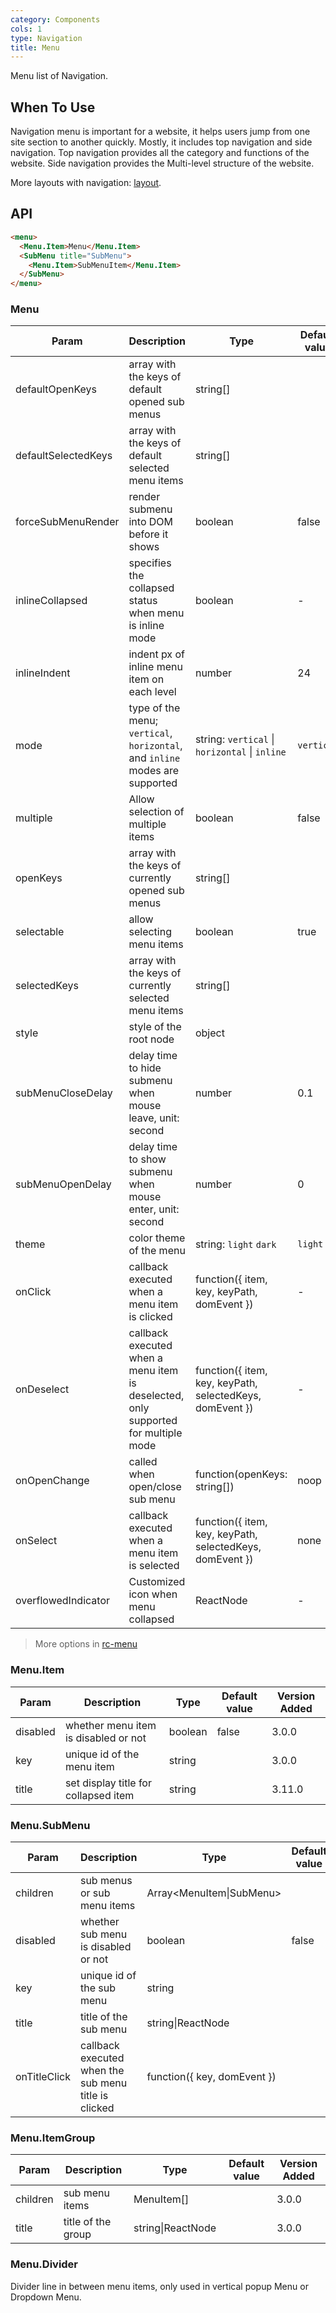 ```yaml
---
category: Components
cols: 1
type: Navigation
title: Menu
---
```


Menu list of Navigation.

## When To Use

Navigation menu is important for a website, it helps users jump from one site section to another quickly. Mostly, it includes top navigation and side navigation. Top navigation provides all the category and functions of the website. Side navigation provides the Multi-level structure of the website.

More layouts with navigation: [layout](/components/layout).

## API

```html
<menu>
  <Menu.Item>Menu</Menu.Item>
  <SubMenu title="SubMenu">
    <Menu.Item>SubMenuItem</Menu.Item>
  </SubMenu>
</menu>
```

### Menu

| Param | Description | Type | Default value | Version Added |
| --- | --- | --- | --- | --- |
| defaultOpenKeys | array with the keys of default opened sub menus | string\[] |  | 3.0.0 |
| defaultSelectedKeys | array with the keys of default selected menu items | string\[] |  | 3.0.0 |
| forceSubMenuRender | render submenu into DOM before it shows | boolean | false | 3.0.0 |
| inlineCollapsed | specifies the collapsed status when menu is inline mode | boolean | - | 3.0.0 |
| inlineIndent | indent px of inline menu item on each level | number | 24 | 3.0.0 |
| mode | type of the menu; `vertical`, `horizontal`, and `inline` modes are supported | string: `vertical` \| `horizontal` \| `inline` | `vertical` | 3.0.0 |
| multiple | Allow selection of multiple items | boolean | false | 3.0.0 |
| openKeys | array with the keys of currently opened sub menus | string\[] |  | 3.0.0 |
| selectable | allow selecting menu items | boolean | true | 3.0.0 |
| selectedKeys | array with the keys of currently selected menu items | string\[] |  | 3.0.0 |
| style | style of the root node | object |  | 3.0.0 |
| subMenuCloseDelay | delay time to hide submenu when mouse leave, unit: second | number | 0.1 | 3.0.0 |
| subMenuOpenDelay | delay time to show submenu when mouse enter, unit: second | number | 0 | 3.0.0 |
| theme | color theme of the menu | string: `light` `dark` | `light` | 3.0.0 |
| onClick | callback executed when a menu item is clicked | function({ item, key, keyPath, domEvent }) | - | 3.0.0 |
| onDeselect | callback executed when a menu item is deselected, only supported for multiple mode | function({ item, key, keyPath, selectedKeys, domEvent }) | - | 3.0.0 |
| onOpenChange | called when open/close sub menu | function(openKeys: string\[]) | noop | 3.0.0 |
| onSelect | callback executed when a menu item is selected | function({ item, key, keyPath, selectedKeys, domEvent }) | none | 3.0.0 |
| overflowedIndicator | Customized icon when menu collapsed | ReactNode | - | 3.16.0 |

> More options in [rc-menu](https://github.com/react-component/menu#api)

### Menu.Item

| Param    | Description                          | Type    | Default value | Version Added |
| -------- | ------------------------------------ | ------- | ------------- | ------------- |
| disabled | whether menu item is disabled or not | boolean | false         | 3.0.0         |
| key      | unique id of the menu item           | string  |               | 3.0.0         |
| title    | set display title for collapsed item | string  |               | 3.11.0        |

### Menu.SubMenu

| Param | Description | Type | Default value | Version Added |
| --- | --- | --- | --- | --- |
| children | sub menus or sub menu items | Array&lt;MenuItem\|SubMenu> |  | 3.0.0 |
| disabled | whether sub menu is disabled or not | boolean | false | 3.0.0 |
| key | unique id of the sub menu | string |  | 3.0.0 |
| title | title of the sub menu | string\|ReactNode |  | 3.0.0 |
| onTitleClick | callback executed when the sub menu title is clicked | function({ key, domEvent }) |  | 3.0.0 |

### Menu.ItemGroup

| Param    | Description        | Type              | Default value | Version Added |
| -------- | ------------------ | ----------------- | ------------- | ------------- |
| children | sub menu items     | MenuItem\[]       |               | 3.0.0         |
| title    | title of the group | string\|ReactNode |               | 3.0.0         |

### Menu.Divider

Divider line in between menu items, only used in vertical popup Menu or Dropdown Menu.
